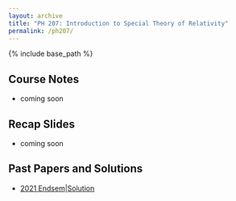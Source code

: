 ```yaml
---
layout: archive
title: "PH 207: Introduction to Special Theory of Relativity"
permalink: /ph207/
---
```

{% include base_path %}

## Course Notes

- coming soon

## Recap Slides

- coming soon

## Past Papers and Solutions

- [2021 Endsem](/files/resources/ph207/endsem_2021.pdf)\|[Solution](/files/resources/ph207/solution_endsem_2021.pdf)

